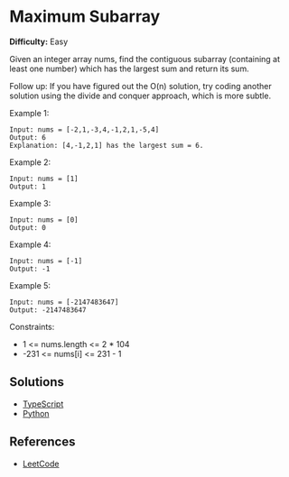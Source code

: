 # Maximum Subarray #

**Difficulty:** Easy

Given an integer array nums, find the contiguous subarray (containing at least one number) which has the largest sum and return its sum.

Follow up: If you have figured out the O(n) solution, try coding another solution using the divide and conquer approach, which is more subtle. 

Example 1:
```
Input: nums = [-2,1,-3,4,-1,2,1,-5,4]
Output: 6
Explanation: [4,-1,2,1] has the largest sum = 6.
```

Example 2:
```
Input: nums = [1]
Output: 1
```

Example 3:
```
Input: nums = [0]
Output: 0
```

Example 4:
```
Input: nums = [-1]
Output: -1
```

Example 5:
```
Input: nums = [-2147483647]
Output: -2147483647
```

Constraints:

- 1 <= nums.length <= 2 * 104
- -231 <= nums[i] <= 231 - 1

## Solutions ##

- [TypeScript](./solution-ts.ts)
- [Python](./solution-python.py)

## References ##
- [LeetCode](https://leetcode.com/problems/maximum-subarray/)
